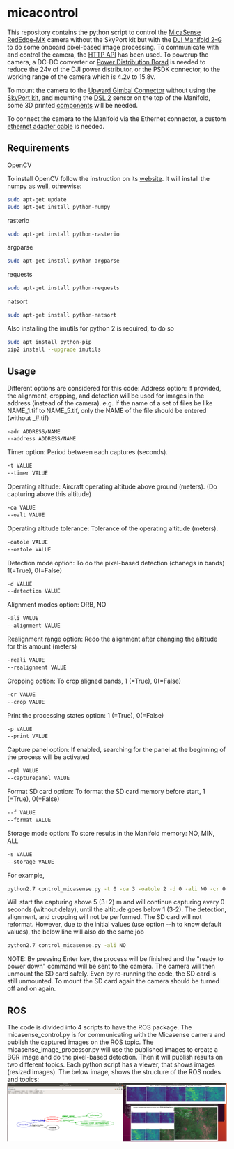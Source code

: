 # micacontrol
This repository contains the python script to control the [MicaSense RedEdge-MX](https://micasense.com/rededge-mx/) camera without the SkyPort kit but with the [DJI Manifold 2-G](https://www.dji.com/ca/manifold-2) to do some onboard pixel-based image processing. To communicate with and control the camera, the [HTTP API](http://micasense.github.io/rededge-api/api/http.html) has been used. To powerup the camera, a DC-DC converter or [Power Distribution Borad](https://www.amazon.ca/s?k=power+distribution+board+bec+6s&dc&ref=a9_sc_1) is needed to reduce the 24v of the DJI power distributor, or the PSDK connector, to the working range of the camera which is 4.2v to 15.8v.

To mount the camera to the [Upward Gimbal Connector](https://m.dji.com/ca/product/m300-upward-gimbal-connector) without using the [SkyPort kit](https://micasense.com/dji-skyport-kits/), and mounting the [DSL 2](https://micasense.com/shop/DLS-2-p121781107) sensor on the top of the Manifold, some 3D printed [components](https://github.com/Ehsan67m/micacontrol/blob/main/Mounting.zip) will be needed.

To connect the camera to the Manifold via the Ethernet connector, a custom [ethernet adapter cable](https://support.micasense.com/hc/en-us/articles/360044274294-How-to-create-an-ethernet-adapter-cable-for-RedEdge-M-MX) is needed.

## Requirements
OpenCV

To install OpenCV follow the instruction on its [website](https://docs.opencv.org/master/d2/de6/tutorial_py_setup_in_ubuntu.html). It will install the numpy as well, othrewise:
```bash
sudo apt-get update
sudo apt-get install python-numpy
```
rasterio
```bash
sudo apt-get install python-rasterio
```
argparse
```bash
sudo apt-get install python-argparse
```
requests
```bash
sudo apt-get install python-requests
```
natsort
```bash
sudo apt-get install python-natsort
```

Also installing the imutils for python 2 is required, to do so
```bash
sudo apt install python-pip
pip2 install --upgrade imutils
```

## Usage
Different options are considered for this code:
Address option: if provided, the alignment, cropping, and detection will be used for images in the address (instead of the camera). e.g. If the name of a set of files be like NAME_1.tif to NAME_5.tif, only the NAME of the file should be entered (without _#.tif)
```bash
-adr ADDRESS/NAME
--address ADDRESS/NAME
```
Timer option: Period between each captures (seconds).
```bash
-t VALUE
--timer VALUE
```
Operating altitude: Aircraft operating altitude above ground (meters). (Do capturing above this altitude)
```bash
-oa VALUE
--oalt VALUE
```
Operating altitude tolerance: Tolerance of the operating altitude (meters).
```bash
-oatole VALUE
--oatole VALUE
```
Detection mode option: To do the pixel-based detection (chanegs in bands) 1(=True), 0(=False)
```bash
-d VALUE
--detection VALUE
```
Alignment modes option: ORB, NO
```bash
-ali VALUE
--alignment VALUE
```
Realignment range option: Redo the alignment after changing the altitude for this amount (meters)
```bash
-reali VALUE
--realignment VALUE
```
Cropping option: To crop aligned bands, 1 (=True), 0(=False)
```bash
-cr VALUE
--crop VALUE
```
Print the processing states option: 1 (=True), 0(=False)
```bash
-p VALUE
--print VALUE
```
Capture panel option: If enabled, searching for the panel at the beginning of the process will be activated
```bash
-cpl VALUE
--capturepanel VALUE
```
Format SD card option: To format the SD card memory before start, 1 (=True), 0(=False)
```bash
--f VALUE
--format VALUE
```
Storage mode option: To store results in the Manifold memory: NO, MIN, ALL
```bash
-s VALUE
--storage VALUE
```

For example,
```bash
python2.7 control_micasense.py -t 0 -oa 3 -oatole 2 -d 0 -ali NO -cr 0 -f 0
```
Will start the capturing above 5 (3+2) m and will continue capturing every 0 seconds (without delay), until the altitude goes below 1 (3-2). The detection, alignment, and cropping will not be performed. The SD card will not reformat. However, due to the initial values (use option --h to know default values), the below line will also do the same job
```bash
python2.7 control_micasense.py -ali NO
```

NOTE: By pressing Enter key, the process will be finished and the "ready to power down" command will be sent to the camera. The camera will then unmount the SD card safely. Even by re-running the code, the SD card is still unmounted. To mount the SD card again the camera should be turned off and on again.

## ROS
The code is divided into 4 scripts to have the ROS package. The micasense_control.py is for communicating with the Micasense camera and publish the captured images on the ROS topic. The micasense_image_processor.py will use the published images to create a BGR image and do the pixel-based detection. Then it will publish results on two different topics. Each python script has a viewer, that shows images (resized images).
The below image, shows the structure of the ROS nodes and topics:
![alt text](https://github.com/Ehsan67m/micacontrol/blob/main/Screenshot.png?raw=true)
